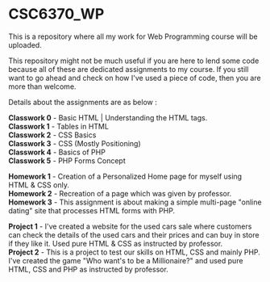 # CSC6370_WP


This is a repository where all my work for Web Programming course will be uploaded.



This repository might not be much useful if you are here to lend some code because all of these are dedicated assignments to my course. If you still want to go ahead and check on how I've used a piece of code, then you are more than welcome. 

Details about the assignments are as below :

**Classwork 0** - Basic HTML | Understanding the HTML tags. <br>
**Classwork 1** - Tables in HTML <br>
**Classwork 2** - CSS Basics <br>
**Classwork 3** - CSS (Mostly Positioning) <br>
**Classwork 4** - Basics of PHP <br>
**Classwork 5** - PHP Forms Concept



**Homework 1** - Creation of a Personalized Home page for myself using HTML & CSS only.<br>
**Homework 2** - Recreation of a page which was given by professor.<br>
**Homework 3** - This assignment is about making a simple multi-page "online dating" site that processes HTML forms with PHP. 



**Project 1** - I've created a website for the used cars sale where customers can check the details of the used cars and their prices and can buy in store if they like it. Used pure HTML & CSS as instructed by professor.<br>
**Project 2** - This is a project to test our skills on HTML, CSS and mainly PHP. I've created the game "Who want's to be a Millionaire?" and used pure HTML, CSS and PHP as instructed by professor.
